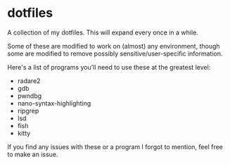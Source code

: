 # dotfiles

A collection of my dotfiles. This will expand every once in a while.

Some of these are modified to work on (almost) any environment, though some are modified
to remove possibly sensitive/user-specific information.

Here's a list of programs you'll need to use these at the greatest level:
- radare2
- gdb
- pwndbg
- nano-syntax-highlighting
- ripgrep
- lsd
- fish
- kitty

If you find any issues with these or a program I forgot to mention, feel free to make an issue.
